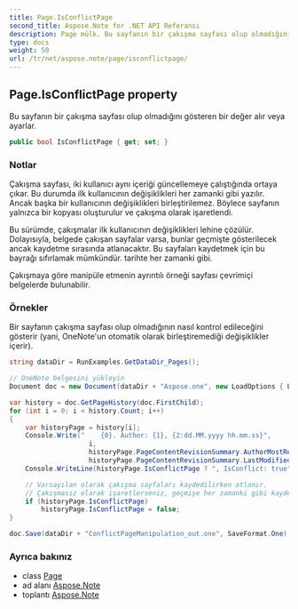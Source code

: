 ```yaml
---
title: Page.IsConflictPage
second_title: Aspose.Note for .NET API Referansı
description: Page mülk. Bu sayfanın bir çakışma sayfası olup olmadığını gösteren bir değer alır veya ayarlar.
type: docs
weight: 50
url: /tr/net/aspose.note/page/isconflictpage/
---
```

## Page.IsConflictPage property

Bu sayfanın bir çakışma sayfası olup olmadığını gösteren bir değer alır veya ayarlar.

```csharp
public bool IsConflictPage { get; set; }
```

### Notlar

Çakışma sayfası, iki kullanıcı aynı içeriği güncellemeye çalıştığında ortaya çıkar. Bu durumda ilk kullanıcının değişiklikleri her zamanki gibi yazılır. Ancak başka bir kullanıcının değişiklikleri birleştirilemez. Böylece sayfanın yalnızca bir kopyası oluşturulur ve çakışma olarak işaretlendi.

Bu sürümde, çakışmalar ilk kullanıcının değişiklikleri lehine çözülür. Dolayısıyla, belgede çakışan sayfalar varsa, bunlar geçmişte gösterilecek ancak kaydetme sırasında atlanacaktır. Bu sayfaları kaydetmek için bu bayrağı sıfırlamak mümkündür. tarihte her zamanki gibi.

Çakışmaya göre manipüle etmenin ayrıntılı örneği sayfası çevrimiçi belgelerde bulunabilir.

### Örnekler

Bir sayfanın çakışma sayfası olup olmadığının nasıl kontrol edileceğini gösterir (yani, OneNote'un otomatik olarak birleştiremediği değişiklikler içerir).

```csharp
string dataDir = RunExamples.GetDataDir_Pages();

// OneNote belgesini yükleyin
Document doc = new Document(dataDir + "Aspose.one", new LoadOptions { LoadHistory = true });

var history = doc.GetPageHistory(doc.FirstChild);
for (int i = 0; i < history.Count; i++)
{
    var historyPage = history[i];
    Console.Write("    {0}. Author: {1}, {2:dd.MM.yyyy hh.mm.ss}",
                    i,
                    historyPage.PageContentRevisionSummary.AuthorMostRecent,
                    historyPage.PageContentRevisionSummary.LastModifiedTime);
    Console.WriteLine(historyPage.IsConflictPage ? ", IsConflict: true" : string.Empty);

    // Varsayılan olarak çakışma sayfaları kaydedilirken atlanır.
    // Çakışmasız olarak işaretlerseniz, geçmişe her zamanki gibi kaydedilecektir.
    if (historyPage.IsConflictPage)
        historyPage.IsConflictPage = false;
}

doc.Save(dataDir + "ConflictPageManipulation_out.one", SaveFormat.One);
```

### Ayrıca bakınız

* class [Page](../)
* ad alanı [Aspose.Note](../../page/)
* toplantı [Aspose.Note](../../../)


